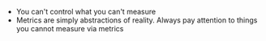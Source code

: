* You can't control what you can't measure
* Metrics are simply abstractions of reality. Always pay attention to things you cannot measure via metrics
